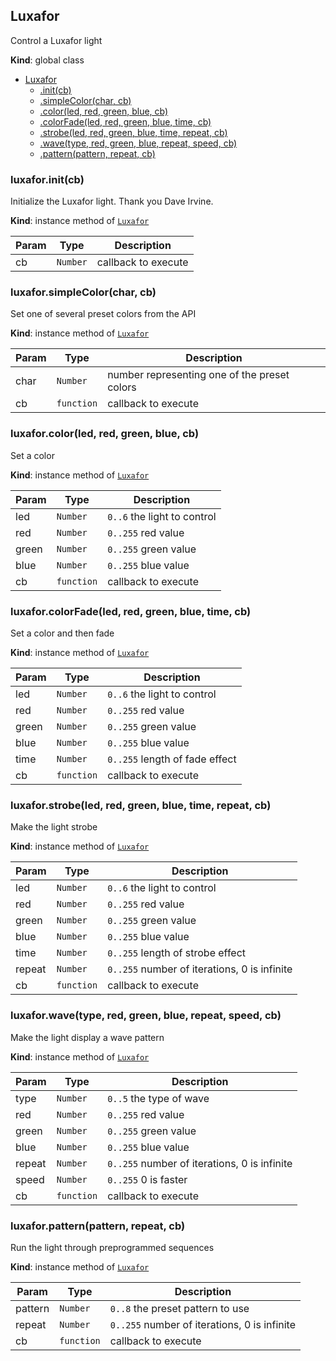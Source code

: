 <a name="Luxafor"></a>

## Luxafor
Control a Luxafor light

**Kind**: global class  

* [Luxafor](#Luxafor)
    * [.init(cb)](#Luxafor+init)
    * [.simpleColor(char, cb)](#Luxafor+simpleColor)
    * [.color(led, red, green, blue, cb)](#Luxafor+color)
    * [.colorFade(led, red, green, blue, time, cb)](#Luxafor+colorFade)
    * [.strobe(led, red, green, blue, time, repeat, cb)](#Luxafor+strobe)
    * [.wave(type, red, green, blue, repeat, speed, cb)](#Luxafor+wave)
    * [.pattern(pattern, repeat, cb)](#Luxafor+pattern)

<a name="Luxafor+init"></a>

### luxafor.init(cb)
Initialize the Luxafor light.  Thank you Dave Irvine.

**Kind**: instance method of [<code>Luxafor</code>](#Luxafor)  

| Param | Type | Description |
| --- | --- | --- |
| cb | <code>Number</code> | callback to execute |

<a name="Luxafor+simpleColor"></a>

### luxafor.simpleColor(char, cb)
Set one of several preset colors from the API

**Kind**: instance method of [<code>Luxafor</code>](#Luxafor)  

| Param | Type | Description |
| --- | --- | --- |
| char | <code>Number</code> | number representing one of the preset colors |
| cb | <code>function</code> | callback to execute |

<a name="Luxafor+color"></a>

### luxafor.color(led, red, green, blue, cb)
Set a color

**Kind**: instance method of [<code>Luxafor</code>](#Luxafor)  

| Param | Type | Description |
| --- | --- | --- |
| led | <code>Number</code> | `0..6` the light to control |
| red | <code>Number</code> | `0..255` red value |
| green | <code>Number</code> | `0..255` green value |
| blue | <code>Number</code> | `0..255` blue value |
| cb | <code>function</code> | callback to execute |

<a name="Luxafor+colorFade"></a>

### luxafor.colorFade(led, red, green, blue, time, cb)
Set a color and then fade

**Kind**: instance method of [<code>Luxafor</code>](#Luxafor)  

| Param | Type | Description |
| --- | --- | --- |
| led | <code>Number</code> | `0..6` the light to control |
| red | <code>Number</code> | `0..255` red value |
| green | <code>Number</code> | `0..255` green value |
| blue | <code>Number</code> | `0..255` blue value |
| time | <code>Number</code> | `0..255` length of fade effect |
| cb | <code>function</code> | callback to execute |

<a name="Luxafor+strobe"></a>

### luxafor.strobe(led, red, green, blue, time, repeat, cb)
Make the light strobe

**Kind**: instance method of [<code>Luxafor</code>](#Luxafor)  

| Param | Type | Description |
| --- | --- | --- |
| led | <code>Number</code> | `0..6` the light to control |
| red | <code>Number</code> | `0..255` red value |
| green | <code>Number</code> | `0..255` green value |
| blue | <code>Number</code> | `0..255` blue value |
| time | <code>Number</code> | `0..255` length of strobe effect |
| repeat | <code>Number</code> | `0..255` number of iterations, 0 is infinite |
| cb | <code>function</code> | callback to execute |

<a name="Luxafor+wave"></a>

### luxafor.wave(type, red, green, blue, repeat, speed, cb)
Make the light display a wave pattern

**Kind**: instance method of [<code>Luxafor</code>](#Luxafor)  

| Param | Type | Description |
| --- | --- | --- |
| type | <code>Number</code> | `0..5` the type of wave |
| red | <code>Number</code> | `0..255` red value |
| green | <code>Number</code> | `0..255` green value |
| blue | <code>Number</code> | `0..255` blue value |
| repeat | <code>Number</code> | `0..255` number of iterations, 0 is infinite |
| speed | <code>Number</code> | `0..255` 0 is faster |
| cb | <code>function</code> | callback to execute |

<a name="Luxafor+pattern"></a>

### luxafor.pattern(pattern, repeat, cb)
Run the light through preprogrammed sequences

**Kind**: instance method of [<code>Luxafor</code>](#Luxafor)  

| Param | Type | Description |
| --- | --- | --- |
| pattern | <code>Number</code> | `0..8` the preset pattern to use |
| repeat | <code>Number</code> | `0..255` number of iterations, 0 is infinite |
| cb | <code>function</code> | callback to execute |

